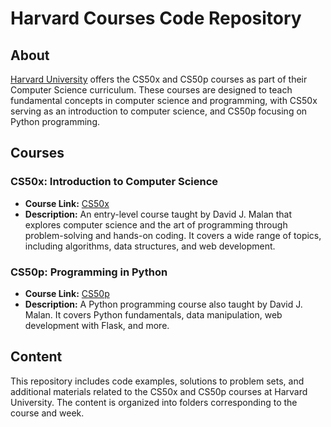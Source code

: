 # Harvard Courses Code Repository

## About

[Harvard University](https://www.harvard.edu/) offers the CS50x and CS50p courses as part of their Computer Science curriculum. These courses are designed to teach fundamental concepts in computer science and programming, with CS50x serving as an introduction to computer science, and CS50p focusing on Python programming.

## Courses

### CS50x: Introduction to Computer Science

- **Course Link:** [CS50x](https://cs50.harvard.edu/x/2020/)
- **Description:** An entry-level course taught by David J. Malan that explores computer science and the art of programming through problem-solving and hands-on coding. It covers a wide range of topics, including algorithms, data structures, and web development.

### CS50p: Programming in Python

- **Course Link:** [CS50p](https://cs50.harvard.edu/extension/python/2020/)
- **Description:** A Python programming course also taught by David J. Malan. It covers Python fundamentals, data manipulation, web development with Flask, and more.

## Content

This repository includes code examples, solutions to problem sets, and additional materials related to the CS50x and CS50p courses at Harvard University. The content is organized into folders corresponding to the course and week.

